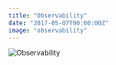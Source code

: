```yaml
---
title: "Observability"
date: "2017-05-07T00:00:00Z"
image: "observability"
---
```


![Observability](/observability.png)
